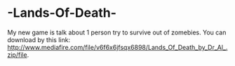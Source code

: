 # -Lands-Of-Death-
My new game is talk about 1 person try to survive out of zomebies. You can download by this link: http://www.mediafire.com/file/v6f6x6jfsqx6898/Lands_Of_Death_by_Dr_Al_.zip/file. 
